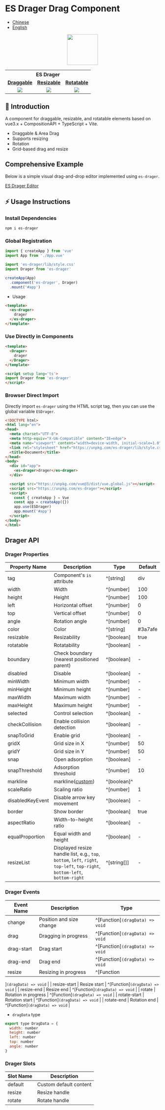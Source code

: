 # ES Drager Drag Component

- [Chinese](https://github.com/vangleer/es-drager)
- [English](https://github.com/vangleer/es-drager/blob/main/README_en.md)

<p align="middle" ><img width="100" src="https://vangleer.github.io/es-drager/logo/logo.png"/></p>

<table width="100%" align="center">
<tr>
<th colspan="4">ES Drager</th>
</tr>
<tr>
<td align="center"><a href="https://vangleer.github.io/es-drager"><strong>Draggable</strong></a></td>
<td align="center"><a href="https://vangleer.github.io/es-drager"><strong>Resizable</strong></a></td>
<td align="center"><a href="https://vangleer.github.io/es-drager"><strong>Rotatable</strong></a></td>
</tr>
<tr>
<td align="center">
<img src="https://vangleer.github.io/es-drager/static/draggable.gif" />
</td>
<td align="center">
<img src="https://vangleer.github.io/es-drager/static/resizable.gif" />
</td>
<td align="center">
<img src="https://vangleer.github.io/es-drager/static/rotatable.gif" />
</td>
</tr>
</table>

## 🌈 Introduction

A component for draggable, resizable, and rotatable elements based on vue3.x + CompositionAPI + TypeScript + Vite.

- Draggable & Area Drag
- Supports resizing
- Rotation
- Grid-based drag and resize

## Comprehensive Example

Below is a simple visual drag-and-drop editor implemented using `es-drager`.

[ES Drager Editor](https://vangleer.github.io/es-drager/#/editor)

## ⚡ Usage Instructions

### Install Dependencies

```bash
npm i es-drager
```

### Global Registration

```typescript
import { createApp } from 'vue'
import App from './App.vue'

import 'es-drager/lib/style.css'
import Drager from 'es-drager'

createApp(App)
  .component('es-drager', Drager)
  .mount('#app')
```

- Usage

```html
<template>
  <es-drager>
    drager
  </es-drager>
</template>

```

### Use Directly in Components

```html
<template>
  <Drager>
    drager
  </Drager>
</template>

<script setup lang='ts'>
import Drager from 'es-drager'
</script>

```

### Browser Direct Import

Directly import `es-drager` using the HTML script tag, then you can use the global variable `ESDrager`.

```html
<!DOCTYPE html>
<html lang="en">
<head>
  <meta charset="UTF-8">
  <meta http-equiv="X-UA-Compatible" content="IE=edge">
  <meta name="viewport" content="width=device-width, initial-scale=1.0">
  <link rel="stylesheet" href="https://unpkg.com/es-drager/lib/style.css">
  <title>Document</title>
</head>
<body>
  <div id="app">
    <es-drager>drager</es-drager>
  </div>

  <script src="https://unpkg.com/vue@3/dist/vue.global.js"></script>
  <script src="https://unpkg.com/es-drager"></script>
  <script>
    const { createApp } = Vue
    const app = createApp({})
    app.use(ESDrager)
    app.mount('#app')
  </script>
</body>
</html>

```

## Drager API

### Drager Properties

| Property Name         | Description               | Type                 | Default |
| --------------------- | ------------------------- | -------------------- | ------- |
| tag                   | Component's `is` attribute | ^[string]            | div     |
| width                 | Width                     | ^[number]            | 100     |
| height                | Height                    | ^[number]            | 100     |
| left                  | Horizontal offset         | ^[number]            | 0       |
| top                   | Vertical offset           | ^[number]            | 0       |
| angle                 | Rotation angle            | ^[number]            | 0       |
| color                 | Color                     | ^[string]            | #3a7afe |
| resizable             | Resizability              | ^[boolean]           | true    |
| rotatable            | Rotatability             | ^[boolean]           | -       |
| boundary              | Check boundary (nearest positioned parent) | ^[boolean] | -     |
| disabled              | Disable                   | ^[boolean]           | -       |
| minWidth              | Minimum width             | ^[number]            | -       |
| minHeight             | Minimum height            | ^[number]            | -       |
| maxWidth              | Maximum width             | ^[number]            | -       |
| maxHeight             | Maximum height            | ^[number]            | -       |
| selected              | Control selection         | ^[boolean]           | -       |
| checkCollision        | Enable collision detection | ^[boolean]          | -       |
| snapToGrid            | Enable grid               | ^[boolean]           | -       |
| gridX                 | Grid size in X            | ^[number]            | 50      |
| gridY                 | Grid size in Y            | ^[number]            | 50      |
| snap | Open adsorption     | ^[boolean]        | -     |
| snapThreshold | Adsorption threshold     | ^[number]        | 10     |
| markline | markline([custom](https://vangleer.github.io/es-drager/#/markline))     | ^[boolean]^
| scaleRatio            | Scaling ratio             | ^[number]            | 1       |
| disabledKeyEvent      | Disable arrow key movement | ^[boolean]         | -       |
| border                | Show border               | ^[boolean]           | true    |
| aspectRatio           | Width-to-height ratio     | ^[boolean]           | -       |
| equalProportion       | Equal width and height    | ^[boolean]           | -       |
| resizeList            | Displayed resize handle list, e.g., `top`, `bottom`, `left`, `right`, `top-left`, `top-right`, `bottom-left`, `bottom-right` | ^[string[]] | - |

### Drager Events

| Event Name       | Description             | Type                                  |
| ---------------- | ----------------------- | ------------------------------------- |
| change           | Position and size change | ^[Function]`(dragData) => void`      |
| drag             | Dragging in progress    | ^[Function]`(dragData) => void`      |
| drag-start       | Drag start              | ^[Function]`(dragData) => void`      |
| drag-end         | Drag end                | ^[Function]`(dragData) => void`      |
| resize           | Resizing in progress    | ^[Function

]`(dragData) => void`      |
| resize-start     | Resize start            | ^[Function]`(dragData) => void`      |
| resize-end       | Resize end              | ^[Function]`(dragData) => void`      |
| rotate           | Rotation in progress    | ^[Function]`(dragData) => void`      |
| rotate-start     | Rotation start          | ^[Function]`(dragData) => void`      |
| rotate-end       | Rotation end            | ^[Function]`(dragData) => void`      |

- `dragData` type

```javascript
export type DragData = {
  width: number
  height: number
  left: number
  top: number
  angle: number
}
```


### Drager Slots

| Slot Name | Description              |
| --------- | ------------------------ |
| default   | Custom default content   |
| resize    | Resize handle            |
| rotate    | Rotate handle            |
